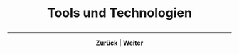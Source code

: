# <p align="center">Tools und Technologien</p>

<!--hier kurzen Einleitungstext und ggf. Unterpunkte/Kapitel des Abschnitts auflisten-->

---

<p align="center"><a href="/docs/03-meetings/04-33er/README.md"><strong>Zurück</strong></a> | <a href="/docs/04-tools/01-github/README.md"><strong>Weiter</strong></a></p>

